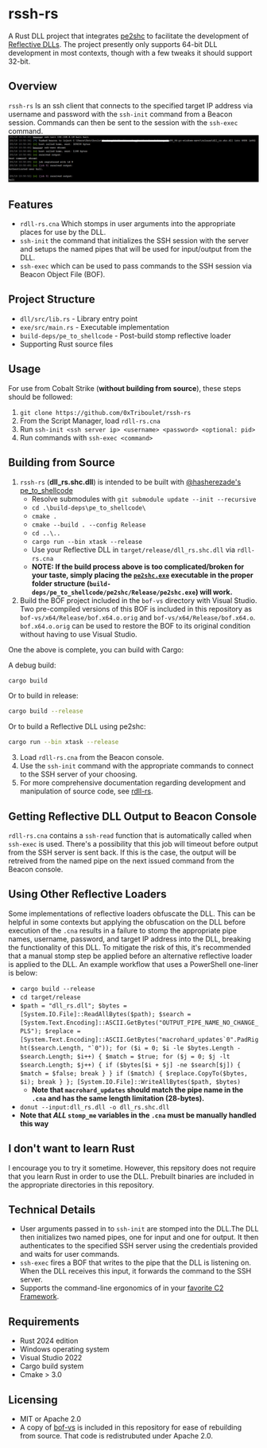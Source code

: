 # rssh-rs

A Rust DLL project that integrates [pe2shc](https://github.com/hasherezade/pe_to_shellcode) to facilitate the development of [Reflective DLLs](https://github.com/stephenfewer/ReflectiveDLLInjection). The project presently only supports 64-bit DLL development in most contexts, though with a few tweaks it should support 32-bit.

## Overview

`rssh-rs` Is an ssh client that connects to the specified target IP address via username and password with the `ssh-init` command from a Beacon session. Commands can then be sent to the session with the `ssh-exec` command.
![alt text](image-2.png)

## Features

- `rdll-rs.cna` Which stomps in user arguments into the appropriate places for use by the DLL.
- `ssh-init` the command that initializes the SSH session with the server and setups the named pipes that will be used for input/output from the DLL.
- `ssh-exec` which can be used to pass commands to the SSH session via Beacon Object File (BOF).

## Project Structure

- `dll/src/lib.rs` - Library entry point
- `exe/src/main.rs` - Executable implementation
- `build-deps/pe_to_shellcode` - Post-build stomp reflective loader
- Supporting Rust source files

## Usage

For use from Cobalt Strike (**without building from source**), these steps should be followed:
1. `git clone https://github.com/0xTriboulet/rssh-rs`
2. From the Script Manager, load `rdll-rs.cna`
3. Run `ssh-init <ssh server ip> <username> <password> <optional: pid>`
4. Run commands with `ssh-exec <command>`

## Building from Source

1. `rssh-rs` (**dll_rs.shc.dll**) is intended to be built with [@hasherezade's](https://github.com/hasherezade) [pe_to_shellcode](https://github.com/hasherezade/pe_to_shellcode)
    - Resolve submodules with `git submodule update --init --recursive`
    - `cd .\build-deps\pe_to_shellcode\`
    - `cmake .`
    - `cmake --build . --config Release`
    - `cd ..\..`
    - `cargo run --bin xtask --release`
    - Use your Reflective DLL in `target/release/dll_rs.shc.dll` via `rdll-rs.cna`
    - **NOTE: If the build process above is too complicated/broken for your taste, simply placing the [`pe2shc.exe`](https://github.com/hasherezade/pe_to_shellcode/releases/download/v1.2/pe2shc.exe) executable in the proper folder structure (`build-deps/pe_to_shellcode/pe2shc/Release/pe2shc.exe`) will work.**
2.  Build the BOF project included in the `bof-vs` directory with Visual Studio. Two pre-compiled versions of this BOF is included in this repository as `bof-vs/x64/Release/bof.x64.o.orig` and `bof-vs/x64/Release/bof.x64.o`. `bof.x64.o.orig` can be used to restore the BOF to its original condition without having to use Visual Studio.

One the above is complete, you can build with Cargo:

A debug build:
```bash
cargo build
```
Or to build in release:
```bash
cargo build --release
```
Or to build a Reflective DLL using pe2shc:
```bash
cargo run --bin xtask --release
```

3.  Load `rdll-rs.cna` from the Beacon console.
4.  Use the `ssh-init` command with the appropriate commands to connect to the SSH server of your choosing.
5.  For more comprehensive documentation regarding development and manipulation of source code, see [rdll-rs](https://github.com/0xTriboulet/rdll-rs).


## Getting Reflective DLL Output to Beacon Console
`rdll-rs.cna` contains a `ssh-read` function that is automatically called when `ssh-exec` is used. There's a possibility that this job will timeout before output from the SSH server is sent back. If this is the case, the output will be retreived from the named pipe on the next issued command from the Beacon console.

## Using Other Reflective Loaders
Some implementations of reflective loaders obfuscate the DLL. This can be helpful in some contexts but applying the obfuscation on the DLL before execution of the `.cna` results in a failure to stomp the appropriate pipe names, username, password, and target IP address into the DLL, breaking the functionality of this DLL. To mitigate the risk of this, it's recommended that a manual stomp step be applied before an alternative reflective loader is applied to the DLL. An example workflow that uses a PowerShell one-liner is below:
- `cargo build --release`
- `cd target/release`
- ```$path = "dll_rs.dll"; $bytes = [System.IO.File]::ReadAllBytes($path); $search = [System.Text.Encoding]::ASCII.GetBytes("OUTPUT_PIPE_NAME_NO_CHANGE_PLS"); $replace = [System.Text.Encoding]::ASCII.GetBytes("macrohard_updates`0".PadRight($search.Length, "`0")); for ($i = 0; $i -le $bytes.Length - $search.Length; $i++) { $match = $true; for ($j = 0; $j -lt $search.Length; $j++) { if ($bytes[$i + $j] -ne $search[$j]) { $match = $false; break } } if ($match) { $replace.CopyTo($bytes, $i); break } }; [System.IO.File]::WriteAllBytes($path, $bytes)```
   - **Note that `macrohard_updates` should match the pipe name in the `.cna` and has the same length limitation (28-bytes).**
- `donut --input:dll_rs.dll -o dll_rs.shc.dll`
- **Note that *ALL* `stomp_me` variables in the `.cna` must be manually handled this way**

## I don't want to learn Rust
I encourage you to try it sometime. However, this repsitory does not require that you learn Rust in order to use the DLL. Prebuilt binaries are included in the appropriate directories in this repository.

## Technical Details

- User arguments passed in to `ssh-init` are stomped into the DLL.The DLL then initializes two named pipes, one for input and one for output. It then authenticates to the specified SSH server using the credentials provided and waits for user commands.
- `ssh-exec` fires a BOF that writes to the pipe that the DLL is listening on. When the DLL receives this input, it forwards the command to the SSH server.
- Supports the command-line ergonomics of in your [favorite C2 Framework](https://www.cobaltstrike.com/).

## Requirements

- Rust 2024 edition
- Windows operating system
- Visual Studio 2022
- Cargo build system
- Cmake > 3.0

## Licensing

- MIT or Apache 2.0
- A copy of [bof-vs](https://github.com/Cobalt-Strike/bof-vs) is included in this repository for ease of rebuilding from source. That code is redistrubuted under Apache 2.0.